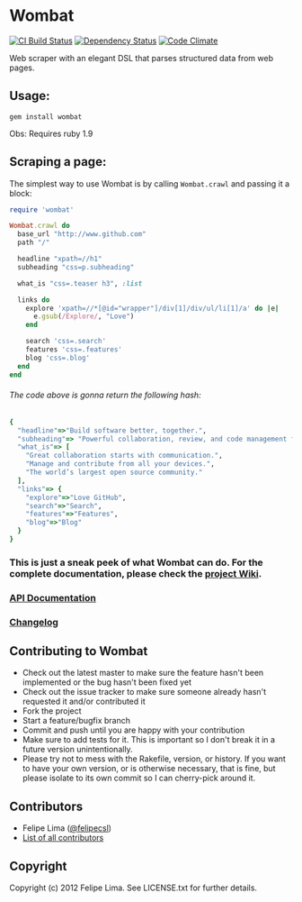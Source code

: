 # Wombat

[![CI Build Status](https://secure.travis-ci.org/felipecsl/wombat.png?branch=master)][travis] [![Dependency Status](https://gemnasium.com/felipecsl/wombat.png?travis)][gemnasium] [![Code Climate](https://codeclimate.com/github/felipecsl/wombat.png)][codeclimate]

[travis]: http://travis-ci.org/felipecsl/wombat
[gemnasium]: https://gemnasium.com/felipecsl/wombat
[codeclimate]: https://codeclimate.com/github/felipecsl/wombat

Web scraper with an elegant DSL that parses structured data from web pages.

## Usage:

``gem install wombat``

Obs: Requires ruby 1.9

## Scraping a page:

The simplest way to use Wombat is by calling ``Wombat.crawl`` and passing it a block:

```ruby
require 'wombat'

Wombat.crawl do
  base_url "http://www.github.com"
  path "/"

  headline "xpath=//h1"
  subheading "css=p.subheading"

  what_is "css=.teaser h3", :list

  links do
    explore 'xpath=//*[@id="wrapper"]/div[1]/div/ul/li[1]/a' do |e|
      e.gsub(/Explore/, "Love")
    end

    search 'css=.search'
    features 'css=.features'
    blog 'css=.blog'
  end
end
```

###### The code above is gonna return the following hash:

```ruby
{
  "headline"=>"Build software better, together.",
  "subheading"=> "Powerful collaboration, review, and code management for open source and private development projects.",
  "what_is"=> [
    "Great collaboration starts with communication.",
    "Manage and contribute from all your devices.",
    "The world’s largest open source community."
  ],
  "links"=> {
    "explore"=>"Love GitHub",
    "search"=>"Search",
    "features"=>"Features",
    "blog"=>"Blog"
  }
}
```

### This is just a sneak peek of what Wombat can do. For the complete documentation, please check the [project Wiki](http://github.com/felipecsl/wombat/wiki).
### [API Documentation](http://rubydoc.info/gems/wombat/2.0.0/frames)
### [Changelog](https://github.com/felipecsl/wombat/wiki/Changelog)


## Contributing to Wombat

 * Check out the latest master to make sure the feature hasn't been implemented or the bug hasn't been fixed yet
 * Check out the issue tracker to make sure someone already hasn't requested it and/or contributed it
 * Fork the project
 * Start a feature/bugfix branch
 * Commit and push until you are happy with your contribution
 * Make sure to add tests for it. This is important so I don't break it in a future version unintentionally.
 * Please try not to mess with the Rakefile, version, or history. If you want to have your own version, or is otherwise necessary, that is fine, but please isolate to its own commit so I can cherry-pick around it.

## Contributors

 * Felipe Lima ([@felipecsl](https://github.com/felipecsl))
 * [List of all contributors](https://github.com/felipecsl/wombat/wiki/Contributors)

## Copyright

Copyright (c) 2012 Felipe Lima. See LICENSE.txt for further details.

